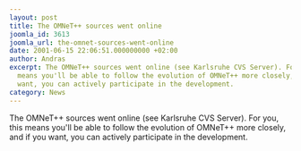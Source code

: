```yaml
---
layout: post
title: The OMNeT++ sources went online
joomla_id: 3613
joomla_url: the-omnet-sources-went-online
date: 2001-06-15 22:06:51.000000000 +02:00
author: Andras
excerpt: The OMNeT++ sources went online (see Karlsruhe CVS Server). For you, this
  means you'll be able to follow the evolution of OMNeT++ more closely, and if you
  want, you can actively participate in the development.
category: News
---
```

The OMNeT++ sources went online (see Karlsruhe CVS Server). For you, this means you'll be able to follow the evolution of OMNeT++ more closely, and if you want, you can actively participate in the development.
